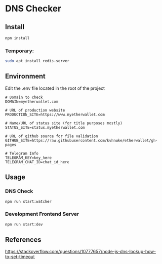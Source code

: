 # DNS Checker

## Install

```bash
npm install
```

### Temporary:

```bash
sudo apt install redis-server
```

## Environment

Edit the .env file located in the root of the project

```
# Domain to check
DOMAIN=myetherwallet.com

# URL of production website
PRODUCTION_SITE=https://www.myetherwallet.com

# Name/URL of status site (for title purposes mostly)
STATUS_SITE=status.myetherwallet.com

# URL of github source for file validation
GITHUB_SITE=https://raw.githubusercontent.com/kvhnuke/etherwallet/gh-pages

# Telegram Info
TELEGRAM_KEY=key_here
TELEGRAM_CHAT_ID=chat_id_here
```

## Usage

### DNS Check

```bash
npm run start:watcher
```

### Development Frontend Server

```bash
npm run start:dev
```

## References

https://stackoverflow.com/questions/10777657/node-js-dns-lookup-how-to-set-timeout